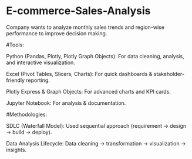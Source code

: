 # E-commerce-Sales-Analysis
Company wants to analyze monthly sales trends and region-wise performance to improve decision making.

#Tools:

Python (Pandas, Plotly, Plotly Graph Objects): For data cleaning, analysis, and interactive visualization.

Excel (Pivot Tables, Slicers, Charts): For quick dashboards & stakeholder-friendly reporting.

Plotly Express & Graph Objects: For advanced charts and KPI cards.

Jupyter Notebook: For analysis & documentation.

#Methodologies: 

SDLC (Waterfall Model): Used sequential approach (requirement → design → build → deploy).

Data Analysis Lifecycle: Data cleaning → transformation → visualization → insights.
